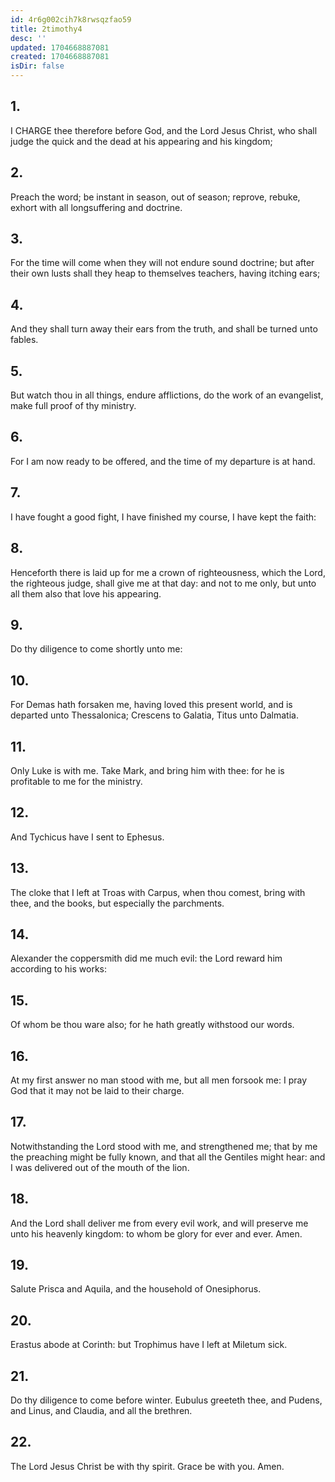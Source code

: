 ```yaml
---
id: 4r6g002cih7k8rwsqzfao59
title: 2timothy4
desc: ''
updated: 1704668887081
created: 1704668887081
isDir: false
---
```

## 1.
I CHARGE thee therefore before God, and the Lord Jesus Christ, who shall judge the quick and the dead at his appearing and his kingdom;
## 2.
Preach the word; be instant in season, out of season; reprove, rebuke, exhort with all longsuffering and doctrine.
## 3.
For the time will come when they will not endure sound doctrine; but after their own lusts shall they heap to themselves teachers, having itching ears;
## 4.
And they shall turn away their ears from the truth, and shall be turned unto fables.
## 5.
But watch thou in all things, endure afflictions, do the work of an evangelist, make full proof of thy ministry.
## 6.
For I am now ready to be offered, and the time of my departure is at hand.
## 7.
I have fought a good fight, I have finished my course, I have kept the faith:
## 8.
Henceforth there is laid up for me a crown of righteousness, which the Lord, the righteous judge, shall give me at that day: and not to me only, but unto all them also that love his appearing.
## 9.
Do thy diligence to come shortly unto me:
## 10.
For Demas hath forsaken me, having loved this present world, and is departed unto Thessalonica; Crescens to Galatia, Titus unto Dalmatia.
## 11.
Only Luke is with me. Take Mark, and bring him with thee: for he is profitable to me for the ministry.
## 12.
And Tychicus have I sent to Ephesus.
## 13.
The cloke that I left at Troas with Carpus, when thou comest, bring with thee, and the books, but especially the parchments.
## 14.
Alexander the coppersmith did me much evil: the Lord reward him according to his works:
## 15.
Of whom be thou ware also; for he hath greatly withstood our words.
## 16.
At my first answer no man stood with me, but all men forsook me: I pray God that it may not be laid to their charge.
## 17.
Notwithstanding the Lord stood with me, and strengthened me; that by me the preaching might be fully known, and that all the Gentiles might hear: and I was delivered out of the mouth of the lion.
## 18.
And the Lord shall deliver me from every evil work, and will preserve me unto his heavenly kingdom: to whom be glory for ever and ever. Amen.
## 19.
Salute Prisca and Aquila, and the household of Onesiphorus.
## 20.
Erastus abode at Corinth: but Trophimus have I left at Miletum sick.
## 21.
Do thy diligence to come before winter. Eubulus greeteth thee, and Pudens, and Linus, and Claudia, and all the brethren.
## 22.
The Lord Jesus Christ be with thy spirit. Grace be with you. Amen.
